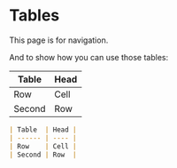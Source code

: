 # Tables

This page is for navigation.

And to show how you can use those tables:

| Table  | Head |
| ------ | ---- |
| Row    | Cell |
| Second | Row  |

```md
| Table  | Head |
| ------ | ---- |
| Row    | Cell |
| Second | Row  |
```
